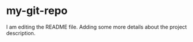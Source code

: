 # my-git-repo
I am editing the README file. Adding some more details about the project description.
